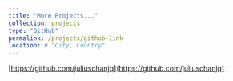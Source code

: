 ```yaml
---
title: "More Projects..."
collection: projects
type: "GitHub"
permalink: /projects/github-link
location: # "City, Country"
---
```


[https://github.com/juliuschanjq](https://github.com/juliuschanjq)